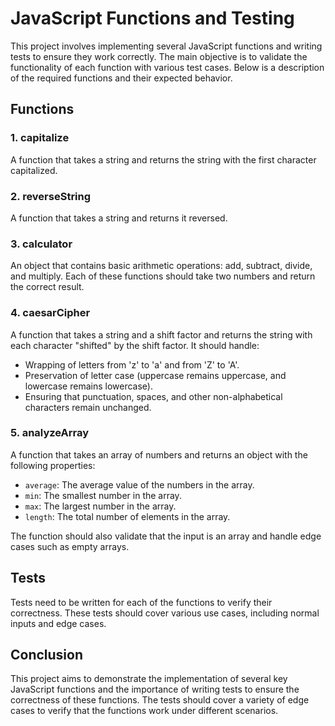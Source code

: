 # JavaScript Functions and Testing

This project involves implementing several JavaScript functions and writing tests to ensure they work correctly. The main objective is to validate the functionality of each function with various test cases. Below is a description of the required functions and their expected behavior.

## Functions

### 1. **capitalize**

A function that takes a string and returns the string with the first character capitalized.

### 2. **reverseString**

A function that takes a string and returns it reversed.

### 3. **calculator**

An object that contains basic arithmetic operations: add, subtract, divide, and multiply. Each of these functions should take two numbers and return the correct result.

### 4. **caesarCipher**

A function that takes a string and a shift factor and returns the string with each character "shifted" by the shift factor. It should handle:

- Wrapping of letters from 'z' to 'a' and from 'Z' to 'A'.
- Preservation of letter case (uppercase remains uppercase, and lowercase remains lowercase).
- Ensuring that punctuation, spaces, and other non-alphabetical characters remain unchanged.

### 5. **analyzeArray**

A function that takes an array of numbers and returns an object with the following properties:

- `average`: The average value of the numbers in the array.
- `min`: The smallest number in the array.
- `max`: The largest number in the array.
- `length`: The total number of elements in the array.

The function should also validate that the input is an array and handle edge cases such as empty arrays.

## Tests

Tests need to be written for each of the functions to verify their correctness. These tests should cover various use cases, including normal inputs and edge cases.

## Conclusion

This project aims to demonstrate the implementation of several key JavaScript functions and the importance of writing tests to ensure the correctness of these functions. The tests should cover a variety of edge cases to verify that the functions work under different scenarios.
